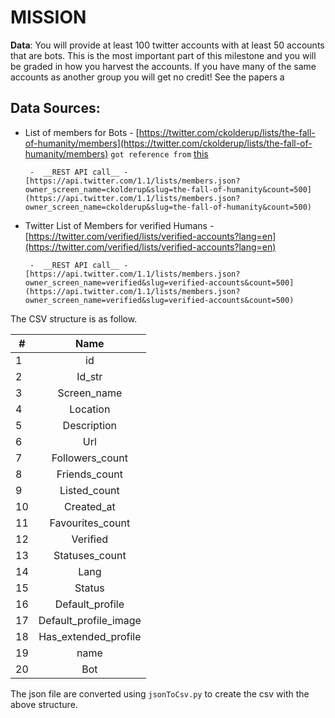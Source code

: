 MISSION
=======

**Data**: You will provide at least 100 twitter accounts with at least 50 accounts that are bots. This is the most important part of this milestone and you will be graded in how you harvest the accounts. If you have many of the same accounts as another group you will get no credit! See the papers a

**Data Sources**: 
---
* List of members for Bots - [https://twitter.com/ckolderup/lists/the-fall-of-humanity/members](https://twitter.com/ckolderup/lists/the-fall-of-humanity/members) `got reference from` [this](https://twitter.com/shiffman/lists/bots)

       -  __REST API call__ - [https://api.twitter.com/1.1/lists/members.json?owner_screen_name=ckolderup&slug=the-fall-of-humanity&count=500](https://api.twitter.com/1.1/lists/members.json?owner_screen_name=ckolderup&slug=the-fall-of-humanity&count=500)


* Twitter List of Members for verified Humans - [https://twitter.com/verified/lists/verified-accounts?lang=en](https://twitter.com/verified/lists/verified-accounts?lang=en)

       -  __REST API call__ - [https://api.twitter.com/1.1/lists/members.json?owner_screen_name=verified&slug=verified-accounts&count=500](https://api.twitter.com/1.1/lists/members.json?owner_screen_name=verified&slug=verified-accounts&count=500)
       
       
The CSV structure is as follow.
	
| #             | Name          |
| ------------- |:-------------:|
|1|id|
|2|Id_str|
|3|Screen_name|
|4|Location|
|5|Description|
|6|Url|
|7|Followers_count|
|8|Friends_count|
|9|Listed_count|
|10|Created_at|
|11|Favourites_count|
|12|Verified|
|13|Statuses_count|
|14|Lang|
|15|Status|
|16|Default_profile|
|17|Default_profile_image|
|18|Has_extended_profile|
|19|name|
|20|Bot|

The json file are converted using `jsonToCsv.py` to create the csv with the above structure.